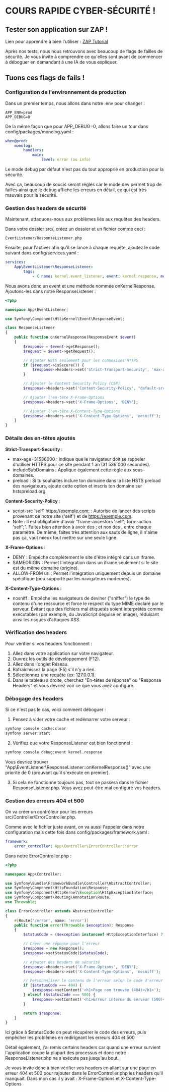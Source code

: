 # COURS RAPIDE CYBER-SÉCURITÉ !

## Tester son application sur ZAP !
Lien pour apprendre à bien l'utiliser :
[ZAP Tutorial](https://www.youtube.com/watch?v=7cMTWFDtJbk)

Après nos tests, nous nous retrouvons avec beaucoup de flags de failles de sécurité.
Je vous invite à comprendre ce qu'elles sont avant de commencer à déboguer en demandant à une IA de vous expliquer.

## Tuons ces flags de fails !

### Configuration de l'environnement de production

Dans un premier temps, nous allons dans notre .env pour changer :
```plaintext
APP_ENV=prod
APP_DEBUG=0
```

De la même façon que pour APP_DEBUG=0, allons faire un tour dans config/packages/monolog.yaml :
```yaml
when@prod:
    monolog:
        handlers:
            main:
                level: error (ou info)
```

Le mode debug par défaut n'est pas du tout approprié en production pour la sécurité.

Avec ça, beaucoup de soucis seront réglés car le mode dev permet trop de failles ainsi que le debug affiche les erreurs en détail, ce qui est très mauvais pour la sécurité.

### Gestion des headers de sécurité

Maintenant, attaquons-nous aux problèmes liés aux requêtes des headers.

Dans votre dossier src/, créez un dossier et un fichier comme ceci :
```plaintext
EventListener/ResponseListener.php
```

Ensuite, pour l'activer afin qu'il se lance à chaque requête, ajoutez le code suivant dans config/services.yaml :
```yaml
services:
    App\EventListener\ResponseListener:
        tags:
            - { name: kernel.event_listener, event: kernel.response, method: onKernelResponse }
```

Nous avons donc un event et une méthode nommée onKernelResponse. Ajoutons-les dans notre ResponseListener :

```php
<?php

namespace App\EventListener;

use Symfony\Component\HttpKernel\Event\ResponseEvent;

class ResponseListener
{
    public function onKernelResponse(ResponseEvent $event)
    {
        $response = $event->getResponse();
        $request = $event->getRequest();

        // Ajouter HSTS seulement pour les connexions HTTPS
        if ($request->isSecure()) {
            $response->headers->set('Strict-Transport-Security', 'max-age=31536000; includeSubDomains; preload');
        }

        // Ajouter le Content Security Policy (CSP)
        $response->headers->set('Content-Security-Policy', "default-src 'self'; script-src 'self' https://exemple.com; style-src 'self' https://exemple.com; font-src 'self' https://exemple.com; img-src 'self'; frame-ancestors 'self'; form-action 'self';");

        // Ajouter l'en-tête X-Frame-Options
        $response->headers->set('X-Frame-Options', 'DENY');

        // Ajouter l'en-tête X-Content-Type-Options
        $response->headers->set('X-Content-Type-Options', 'nosniff');
    }
}
```

### Détails des en-têtes ajoutés

**Strict-Transport-Security** :
- max-age=31536000 : Indique que le navigateur doit se rappeler d'utiliser HTTPS pour ce site pendant 1 an (31 536 000 secondes).
- includeSubDomains : Applique également cette règle aux sous-domaines.
- preload : Si tu souhaites inclure ton domaine dans la liste HSTS preload des navigateurs, ajoute cette option et inscris ton domaine sur hstspreload.org.

**Content-Security-Policy** :
- script-src 'self' https://exemple.com; : Autorise de lancer des scripts provenant de notre site ('self') et de https://exemple.com.
- Note : Il est obligatoire d'avoir "frame-ancestors 'self'; form-action 'self';". Faites bien attention à avoir des ; et non des , entre chaque paramètre. De même, faites très attention aux sauts de ligne, il n'aime pas ça, vaut mieux tout mettre sur une seule ligne.

**X-Frame-Options** :
- DENY : Empêche complètement le site d'être intégré dans un iframe.
- SAMEORIGIN : Permet l'intégration dans un iframe seulement si le site est du même domaine (origine).
- ALLOW-FROM uri : Permet l'intégration uniquement depuis un domaine spécifique (peu supporté par les navigateurs modernes).

**X-Content-Type-Options** :
- nosniff : Empêche les navigateurs de deviner ("sniffer") le type de contenu d'une ressource et force le respect du type MIME déclaré par le serveur. Évitant que des fichiers mal étiquetés soient interprétés comme exécutables (par exemple, du JavaScript déguisé en image), réduisant ainsi les risques d'attaques XSS.

### Vérification des headers

Pour vérifier si vos headers fonctionnent :
1. Allez dans votre application sur votre navigateur.
2. Ouvrez les outils de développement (F12).
3. Allez dans l'onglet Réseau.
4. Rafraîchissez la page (F5) s'il n'y a rien.
5. Sélectionnez une requête (ex: 127.0.0.1).
6. Dans le tableau à droite, cherchez "En-têtes de réponse" ou "Response Headers" et vous devriez voir ce que vous avez configuré.

### Débogage des headers

Si ce n'est pas le cas, voici comment déboguer :

1. Pensez à vider votre cache et redémarrer votre serveur :
```bash
symfony console cache:clear
symfony server:start
```

2. Vérifiez que votre ResponseListener est bien fonctionnel :
```bash
symfony console debug:event kernel.response
```

Vous devriez trouver "App\EventListener\ResponseListener::onKernelResponse()" avec une priorité de 0 (prouvant qu'il s'exécute en premier).

3. Si cela ne fonctionne toujours pas, tout se passera dans le fichier ResponseListener.php. Vous avez peut-être mal configuré vos headers.

### Gestion des erreurs 404 et 500

On va créer un contrôleur pour les erreurs src/Controller/ErrorController.php.

Comme avec le fichier juste avant, on va aussi l'appeler dans notre configuration mais cette fois dans config/packages/framework.yaml :
```yaml
framework:
    error_controller: App\Controller\ErrorController::error
```

Dans notre ErrorController.php :
```php
<?php

namespace App\Controller;

use Symfony\Bundle\FrameworkBundle\Controller\AbstractController;
use Symfony\Component\HttpFoundation\Response;
use Symfony\Component\HttpKernel\Exception\HttpExceptionInterface;
use Symfony\Component\Routing\Annotation\Route;
use Throwable;

class ErrorController extends AbstractController
{
    #[Route('/error', name: 'error')]
    public function error(Throwable $exception): Response
    {
        $statusCode = ($exception instanceof HttpExceptionInterface) ? $exception->getStatusCode() : Response::HTTP_INTERNAL_SERVER_ERROR;

        // Créer une réponse pour l'erreur
        $response = new Response();
        $response->setStatusCode($statusCode);

        // Ajouter des headers de sécurité
        $response->headers->set('X-Frame-Options', 'DENY');
        $response->headers->set('X-Content-Type-Options', 'nosniff');

        // Personnaliser le contenu de l'erreur selon le code d'erreur
        if ($statusCode === 404) {
            $response->setContent('<h1>Page non trouvée (404)</h1>');
        } elseif ($statusCode === 500) {
            $response->setContent('<h1>Erreur interne du serveur (500)</h1>');
        }

        return $response;
    }
}
```

Ici grâce à $statusCode on peut récupérer le code des erreurs, puis empêcher les problèmes en redirigeant les erreurs 404 et 500

Détail également, j'ai remis certains headers car quand une erreur survient l'application coupe la plupart des processus et donc notre ResponseListener.php ne s'exécute pas jusqu'au bout.

Je vous invite donc à bien vérifier vos headers en allant sur une page en erreur 404 et 500 pour rajouter dans le ErrorController.php les headers qu'il manquait.
Dans mon cas il y avait : X-Frame-Options et X-Content-Type-Options